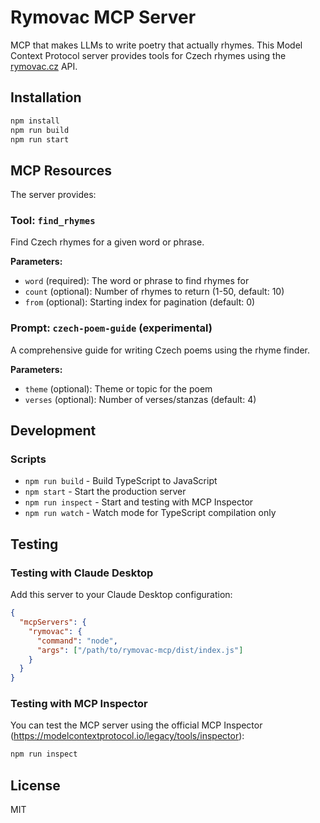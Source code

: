 # Rymovac MCP Server

MCP that makes LLMs to write poetry that actually rhymes. This Model Context Protocol server provides tools for Czech rhymes using the [rymovac.cz](https://rymovac.cz/) API.

## Installation

```bash
npm install
npm run build
npm run start
```

## MCP Resources

The server provides:

### Tool: `find_rhymes`

Find Czech rhymes for a given word or phrase.

**Parameters:**
- `word` (required): The word or phrase to find rhymes for
- `count` (optional): Number of rhymes to return (1-50, default: 10)
- `from` (optional): Starting index for pagination (default: 0)

### Prompt: `czech-poem-guide` (experimental)

A comprehensive guide for writing Czech poems using the rhyme finder.

**Parameters:**
- `theme` (optional): Theme or topic for the poem
- `verses` (optional): Number of verses/stanzas (default: 4)

## Development

### Scripts
- `npm run build` - Build TypeScript to JavaScript
- `npm start` - Start the production server
- `npm run inspect` - Start and testing with MCP Inspector
- `npm run watch` - Watch mode for TypeScript compilation only

## Testing

### Testing with Claude Desktop

Add this server to your Claude Desktop configuration:

```json
{
  "mcpServers": {
    "rymovac": {
      "command": "node",
      "args": ["/path/to/rymovac-mcp/dist/index.js"]
    }
  }
}
```

### Testing with MCP Inspector

You can test the MCP server using the official MCP Inspector (https://modelcontextprotocol.io/legacy/tools/inspector):

```bash
npm run inspect
```

## License

MIT

